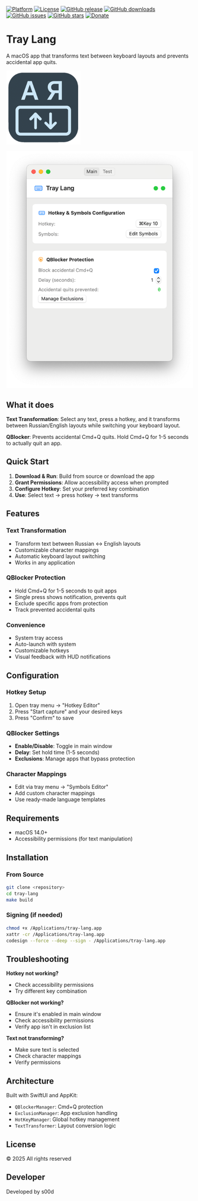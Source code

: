 [![Platform](https://img.shields.io/badge/platform-macOS-blue?style=for-the-badge)](https://github.com/s00d/tray-lang)
[![License](https://img.shields.io/badge/license-All%20Rights%20Reserved-red?style=for-the-badge)](https://github.com/s00d/tray-lang)
[![GitHub release](https://img.shields.io/github/v/release/s00d/tray-lang?style=for-the-badge)](https://github.com/s00d/tray-lang/releases)
[![GitHub downloads](https://img.shields.io/github/downloads/s00d/tray-lang/total?style=for-the-badge)](https://github.com/s00d/tray-lang/releases)
[![GitHub issues](https://img.shields.io/badge/github-issues-orange?style=for-the-badge)](https://github.com/s00d/tray-lang/issues)
[![GitHub stars](https://img.shields.io/badge/github-stars-yellow?style=for-the-badge)](https://github.com/s00d/tray-lang/stargazers)
[![Donate](https://img.shields.io/badge/Donate-Donationalerts-ff4081?style=for-the-badge)](https://www.donationalerts.com/r/s00d88)

# Tray Lang

A macOS app that transforms text between keyboard layouts and prevents accidental app quits.

<img src="assets/logo_small-min.png" alt="Tray Lang Logo" width="200">

![Tray Lang App](assets/app-min.png)

## What it does

**Text Transformation**: Select any text, press a hotkey, and it transforms between Russian/English layouts while switching your keyboard layout.

**QBlocker**: Prevents accidental Cmd+Q quits. Hold Cmd+Q for 1-5 seconds to actually quit an app.

## Quick Start

1. **Download & Run**: Build from source or download the app
2. **Grant Permissions**: Allow accessibility access when prompted
3. **Configure Hotkey**: Set your preferred key combination
4. **Use**: Select text → press hotkey → text transforms

## Features

### Text Transformation
- Transform text between Russian ↔ English layouts
- Customizable character mappings
- Automatic keyboard layout switching
- Works in any application

### QBlocker Protection
- Hold Cmd+Q for 1-5 seconds to quit apps
- Single press shows notification, prevents quit
- Exclude specific apps from protection
- Track prevented accidental quits

### Convenience
- System tray access
- Auto-launch with system
- Customizable hotkeys
- Visual feedback with HUD notifications

## Configuration

### Hotkey Setup
1. Open tray menu → "Hotkey Editor"
2. Press "Start capture" and your desired keys
3. Press "Confirm" to save

### QBlocker Settings
- **Enable/Disable**: Toggle in main window
- **Delay**: Set hold time (1-5 seconds)
- **Exclusions**: Manage apps that bypass protection

### Character Mappings
- Edit via tray menu → "Symbols Editor"
- Add custom character mappings
- Use ready-made language templates

## Requirements

- macOS 14.0+
- Accessibility permissions (for text manipulation)

## Installation

### From Source
```bash
git clone <repository>
cd tray-lang
make build
```

### Signing (if needed)
```bash
chmod +x /Applications/tray-lang.app
xattr -cr /Applications/tray-lang.app
codesign --force --deep --sign - /Applications/tray-lang.app
```

## Troubleshooting

**Hotkey not working?**
- Check accessibility permissions
- Try different key combination

**QBlocker not working?**
- Ensure it's enabled in main window
- Check accessibility permissions
- Verify app isn't in exclusion list

**Text not transforming?**
- Make sure text is selected
- Check character mappings
- Verify permissions

## Architecture

Built with SwiftUI and AppKit:
- `QBlockerManager`: Cmd+Q protection
- `ExclusionManager`: App exclusion handling
- `HotKeyManager`: Global hotkey management
- `TextTransformer`: Layout conversion logic

## License

© 2025 All rights reserved

## Developer

Developed by s00d
